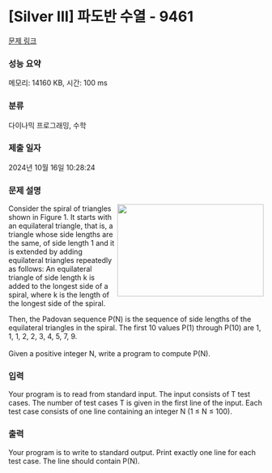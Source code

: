 # [Silver III] 파도반 수열 - 9461 

[문제 링크](https://www.acmicpc.net/problem/9461) 

### 성능 요약

메모리: 14160 KB, 시간: 100 ms

### 분류

다이나믹 프로그래밍, 수학

### 제출 일자

2024년 10월 16일 10:28:24

### 문제 설명

<p><img alt="" src="https://www.acmicpc.net/upload/images/pandovan.png" style="float:right; height:182px; width:289px">Consider the spiral of triangles shown in Figure 1. It starts with an equilateral triangle, that is, a triangle whose side lengths are the same, of side length 1 and it is extended by adding equilateral triangles repeatedly as follows: An equilateral triangle of side length k is added to the longest side of a spiral, where k is the length of the longest side of the spiral. </p>

<p>Then, the Padovan sequence P(N) is the sequence of side lengths of the equilateral triangles in the spiral. The first 10 values P(1) through P(10) are 1, 1, 1, 2, 2, 3, 4, 5, 7, 9. <br>
 <br>
Given a positive integer N, write a program to compute P(N).</p>

### 입력 

 <p>Your program is to read from standard input. The input consists of T test cases. The number of test cases T is given in the first line of the input. Each test case consists of one line containing an integer N (1 ≤ N ≤ 100).</p>

### 출력 

 <p>Your program is to write to standard output. Print exactly one line for each test case. The line should contain P(N).</p>

